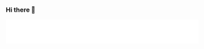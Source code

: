 ### Hi there 👋

<p dir="auto"><a target="_blank" rel="noopener noreferrer nofollow" href="https://raw.githubusercontent.com/sivqnov/sivqnov/main/dynamicTyping.svg"><img src="https://raw.githubusercontent.com/sivqnov/sivqnov/main/dynamicTyping.svg" alt="My name is Sergey" data-canonical-src="https://readme-typing-svg.herokuapp.com?font=Inter&amp;color=1D572D&amp;size=30&amp;weight=700&amp;lines=My+Name+Is+Skrillex;sivqnov" style="max-width: 100%;"></a></p>


